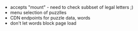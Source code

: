 - accepts "mount" - need to check subbset of legal letters ;)
- menu selection of puzzlles
- CDN endpoints for puzzle data, words
- don't let words block page load
